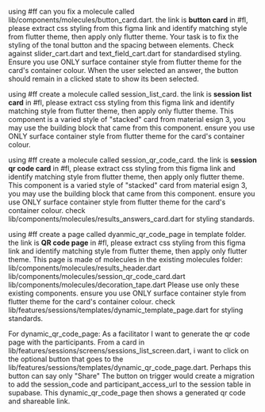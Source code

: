 using #ff can you fix  a molecule called lib/components/molecules/button_card.dart. the link is **button card** in #fl, please extract css styling from this figma link and identify matching style from flutter theme, then apply only flutter theme. Your task is to fix the styling of the tonal button and the spacing between elements. Check against slider_cart.dart and text_field_cart.dart for standardised styling. Ensure you use ONLY surface container style from flutter theme for the card's container colour. When the user selected an answer, the button should remain in a clicked state to show its been selected.



using #ff create a molecule called session_list_card. the link is **session list card** in #fl, please extract css styling from this figma link and identify matching style from flutter theme, then apply only flutter theme. This component is a varied style of "stacked" card from material esign 3, you may use the building block that came from this component. ensure you use ONLY surface container style from flutter theme for the card's container colour.

using #ff create a molecule called session_qr_code_card. the link is **session qr code card** in #fl, please extract css styling from this figma link and identify matching style from flutter theme, then apply only flutter theme. This component is a varied style of "stacked" card from material esign 3, you may use the building block that came from this component. ensure you use ONLY surface container style from flutter theme for the card's container colour. check lib/components/molecules/results_answers_card.dart for styling standards.


using #ff create a page called dyanmic_qr_code_page in template folder. the link is **QR code page** in #fl, please extract css styling from this figma link and identify matching style from flutter theme, then apply only flutter theme. This page is made of molecules in the existing molecules folder:
lib/components/molecules/results_header.dart
lib/components/molecules/session_qr_code_card.dart
lib/components/molecules/decoration_tape.dart
Please use only these existing components. 
ensure you use ONLY surface container style from flutter theme for the card's container colour. check lib/features/sessions/templates/dynamic_template_page.dart for styling standards.


For dynamic_qr_code_page:
As a facilitator I want to generate the qr code page with the participants.
From a card in lib/features/sessions/screens/sessions_list_screen.dart, i want to click on the optional button that goes to the lib/features/sessions/templates/dynamic_qr_code_page.dart. Perhaps this button can say only "Share"
The button on trigger would create a migration to add the  session_code and participant_access_url to the session table in supabase.
This dynamic_qr_code_page then shows a generated qr code and shareable link.

